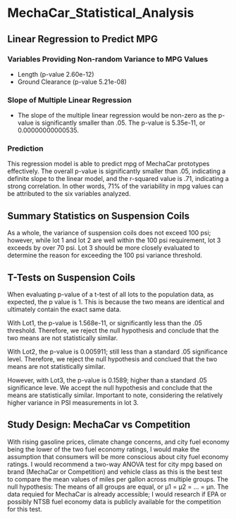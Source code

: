 # MechaCar_Statistical_Analysis

## Linear Regression to Predict MPG  
### Variables Providing Non-random Variance to MPG Values  
* Length (p-value 2.60e-12)  
* Ground Clearance (p-value 5.21e-08)  

### Slope of Multiple Linear Regression  
* The slope of the multiple linear regression would be non-zero as the p-value is significantly smaller than .05.  The p-value is 5.35e-11, or 0.00000000000535.

### Prediction
This regression model is able to predict mpg of MechaCar prototypes effectively.  The overall p-value is significantly smaller than .05, indicating a definite slope to the linear model, and the r-squared value is .71, indicating a strong correlation.  In other words, 71% of the variability in mpg values can be attributed to the six variables analyzed.

## Summary Statistics on Suspension Coils

As a whole, the variance of suspension coils does not exceed 100 psi; however, while lot 1 and lot 2 are well within the 100 psi requirement, lot 3 exceeds by over 70 psi.  Lot 3 should be more closely evaluated to determine the reason for exceeding the 100 psi variance threshold.

## T-Tests on Suspension Coils
When evaluating p-value of a t-test of all lots to the population data, as expected, the p value is 1.  This is because the two means are identical and ultimately contain the exact same data.

With Lot1, the p-value is 1.568e-11, or significantly less than the .05 threshold.  Therefore, we reject the null hypothesis and conclude that the two means are not statistically similar.

With Lot2, the p-value is 0.005911; still less than a standard .05 significance level.  Therefore, we reject the null hypothesis and conclued that the two means are not statistically similar.

However, with Lot3, the p-value is 0.1589; higher than a standard .05 significance leve.  We accept the null hypothesis and conclude that the means are statistically similar.  Important to note, considering the relatively higher variance in PSI measurements in lot 3.

## Study Design: MechaCar vs Competition

With rising gasoline prices, climate change concerns, and city fuel economy being the lower of the two fuel economy ratings, I would make the assumption that consumers will be more conscious about city fuel economy ratings. 
I would recommend a two-way ANOVA test for city mpg based on brand (MechaCar or Competition) and vehicle class as this is the best test to compare the mean values of miles per gallon across multiple groups.  The null hypothesis:  The means of all groups are equal, or µ1 = µ2 = … = µn.  The data requied for MechaCar is already accessible; I would research if EPA or possibly NTSB fuel economy data is publicly available for the competition for this test.  
